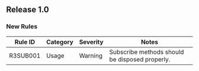 ## Release 1.0

### New Rules

| Rule ID   | Category | Severity | Notes                                            |
|-----------|----------|----------|--------------------------------------------------|
| R3SUB001  | Usage    | Warning  | Subscribe methods should be disposed properly.   |
